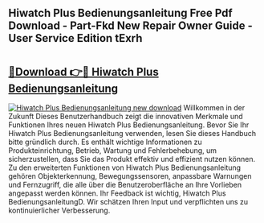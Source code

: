 ## Hiwatch Plus Bedienungsanleitung Free Pdf Download - Part-Fkd New Repair Owner Guide - User Service Edition tExrh

# <h2><a href="http://df08jgi.blite.top/?on=Hiwatch+Plus+Bedienungsanleitung">🔗Download 👉🔴 Hiwatch Plus Bedienungsanleitung</a></h2>

[![Hiwatch Plus Bedienungsanleitung new download](https://i.imgur.com/lujVjoI.png)](http://df08jgi.blite.top/?on=Hiwatch+Plus+Bedienungsanleitung)
Willkommen in der Zukunft Dieses Benutzerhandbuch zeigt die innovativen Merkmale und Funktionen Ihres neuen Hiwatch Plus Bedienungsanleitung. Bevor Sie Ihr Hiwatch Plus Bedienungsanleitung verwenden, lesen Sie dieses Handbuch bitte gründlich durch. Es enthält wichtige Informationen zu Produkteinrichtung, Betrieb, Wartung und Fehlerbehebung, um sicherzustellen, dass Sie das Produkt effektiv und effizient nutzen können. Zu den erweiterten Funktionen von Hiwatch Plus Bedienungsanleitung gehören Objekterkennung, Bewegungssensoren, anpassbare Warnungen und Fernzugriff, die alle über die Benutzeroberfläche an Ihre Vorlieben angepasst werden können. Ihr Feedback ist wichtig, Hiwatch Plus BedienungsanleitungD. Wir schätzen Ihren Input und verpflichten uns zu kontinuierlicher Verbesserung.
